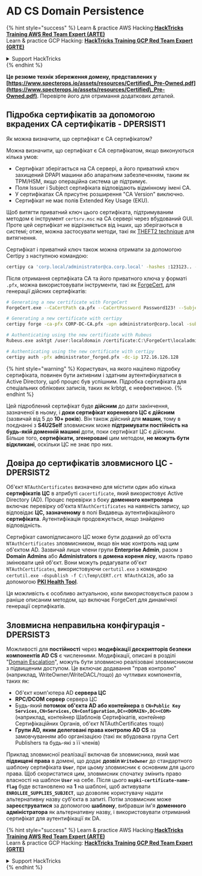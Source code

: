 # AD CS Domain Persistence

{% hint style="success" %}
Learn & practice AWS Hacking:<img src="/.gitbook/assets/arte.png" alt="" data-size="line">[**HackTricks Training AWS Red Team Expert (ARTE)**](https://training.hacktricks.xyz/courses/arte)<img src="/.gitbook/assets/arte.png" alt="" data-size="line">\
Learn & practice GCP Hacking: <img src="/.gitbook/assets/grte.png" alt="" data-size="line">[**HackTricks Training GCP Red Team Expert (GRTE)**<img src="/.gitbook/assets/grte.png" alt="" data-size="line">](https://training.hacktricks.xyz/courses/grte)

<details>

<summary>Support HackTricks</summary>

* Check the [**subscription plans**](https://github.com/sponsors/carlospolop)!
* **Join the** 💬 [**Discord group**](https://discord.gg/hRep4RUj7f) or the [**telegram group**](https://t.me/peass) or **follow** us on **Twitter** 🐦 [**@hacktricks\_live**](https://twitter.com/hacktricks\_live)**.**
* **Share hacking tricks by submitting PRs to the** [**HackTricks**](https://github.com/carlospolop/hacktricks) and [**HackTricks Cloud**](https://github.com/carlospolop/hacktricks-cloud) github repos.

</details>
{% endhint %}

**Це резюме технік збереження домену, представлених у [https://www.specterops.io/assets/resources/Certified\_Pre-Owned.pdf](https://www.specterops.io/assets/resources/Certified\_Pre-Owned.pdf)**. Перевірте його для отримання додаткових деталей.

## Підробка сертифікатів за допомогою вкрадених CA сертифікатів - DPERSIST1

Як можна визначити, що сертифікат є CA сертифікатом?

Можна визначити, що сертифікат є CA сертифікатом, якщо виконуються кілька умов:

- Сертифікат зберігається на CA сервері, а його приватний ключ захищений DPAPI машини або апаратним забезпеченням, таким як TPM/HSM, якщо операційна система це підтримує.
- Поля Issuer і Subject сертифіката відповідають відмінному імені CA.
- У сертифікатах CA присутнє розширення "CA Version" виключно.
- Сертифікат не має полів Extended Key Usage (EKU).

Щоб витягти приватний ключ цього сертифіката, підтримуваним методом є інструмент `certsrv.msc` на CA сервері через вбудований GUI. Проте цей сертифікат не відрізняється від інших, що зберігаються в системі; отже, можна застосувати методи, такі як [THEFT2 technique](certificate-theft.md#user-certificate-theft-via-dpapi-theft2) для витягнення.

Сертифікат і приватний ключ також можна отримати за допомогою Certipy з наступною командою:
```bash
certipy ca 'corp.local/administrator@ca.corp.local' -hashes :123123.. -backup
```
Після отримання сертифіката CA та його приватного ключа у форматі `.pfx`, можна використовувати інструменти, такі як [ForgeCert](https://github.com/GhostPack/ForgeCert), для генерації дійсних сертифікатів:
```bash
# Generating a new certificate with ForgeCert
ForgeCert.exe --CaCertPath ca.pfx --CaCertPassword Password123! --Subject "CN=User" --SubjectAltName localadmin@theshire.local --NewCertPath localadmin.pfx --NewCertPassword Password123!

# Generating a new certificate with certipy
certipy forge -ca-pfx CORP-DC-CA.pfx -upn administrator@corp.local -subject 'CN=Administrator,CN=Users,DC=CORP,DC=LOCAL'

# Authenticating using the new certificate with Rubeus
Rubeus.exe asktgt /user:localdomain /certificate:C:\ForgeCert\localadmin.pfx /password:Password123!

# Authenticating using the new certificate with certipy
certipy auth -pfx administrator_forged.pfx -dc-ip 172.16.126.128
```
{% hint style="warning" %}
Користувач, на якого націлено підробку сертифіката, повинен бути активним і здатним аутентифікуватися в Active Directory, щоб процес був успішним. Підробка сертифіката для спеціальних облікових записів, таких як krbtgt, є неефективною.
{% endhint %}

Цей підроблений сертифікат буде **дійсним** до дати закінчення, зазначеної в ньому, і **доки сертифікат кореневого ЦС є дійсним** (зазвичай від 5 до **10+ років**). Він також дійсний для **машин**, тому в поєднанні з **S4U2Self** зловмисник може **підтримувати постійність на будь-якій доменній машині** доти, поки сертифікат ЦС є дійсним.\
Більше того, **сертифікати, згенеровані** цим методом, **не можуть бути відкликані**, оскільки ЦС не знає про них.

## Довіра до сертифікатів зловмисного ЦС - DPERSIST2

Об'єкт `NTAuthCertificates` визначено для містити один або кілька **сертифікатів ЦС** в атрибуті `cacertificate`, який використовує Active Directory (AD). Процес перевірки з боку **доменного контролера** включає перевірку об'єкта `NTAuthCertificates` на наявність запису, що відповідає **ЦС, зазначеному** в полі Видавець аутентифікаційного **сертифіката**. Аутентифікація продовжується, якщо знайдено відповідність.

Сертифікат самопідписаного ЦС може бути доданий до об'єкта `NTAuthCertificates` зловмисником, якщо він має контроль над цим об'єктом AD. Зазвичай лише члени групи **Enterprise Admin**, разом з **Domain Admins** або **Administrators** в **домена кореня лісу**, мають право змінювати цей об'єкт. Вони можуть редагувати об'єкт `NTAuthCertificates`, використовуючи `certutil.exe` з командою `certutil.exe -dspublish -f C:\Temp\CERT.crt NTAuthCA126`, або за допомогою [**PKI Health Tool**](https://docs.microsoft.com/en-us/troubleshoot/windows-server/windows-security/import-third-party-ca-to-enterprise-ntauth-store#method-1---import-a-certificate-by-using-the-pki-health-tool).

Ця можливість є особливо актуальною, коли використовується разом з раніше описаним методом, що включає ForgeCert для динамічної генерації сертифікатів.

## Зловмисна неправильна конфігурація - DPERSIST3

Можливості для **постійності** через **модифікації дескрипторів безпеки компонентів AD CS** є численними. Модифікації, описані в розділі "[Domain Escalation](domain-escalation.md)", можуть бути зловмисно реалізовані зловмисником з підвищеним доступом. Це включає додавання "прав контролю" (наприклад, WriteOwner/WriteDACL/тощо) до чутливих компонентів, таких як:

- Об'єкт комп'ютера AD **сервера ЦС**
- **RPC/DCOM сервер** сервера ЦС
- Будь-який **потомок об'єкта AD або контейнера** в **`CN=Public Key Services,CN=Services,CN=Configuration,DC=<DOMAIN>,DC=<COM>`** (наприклад, контейнер Шаблонів Сертифікатів, контейнер Сертифікаційних Органів, об'єкт NTAuthCertificates тощо)
- **Групи AD, яким делеговані права контролю AD CS** за замовчуванням або організацією (такі як вбудована група Cert Publishers та будь-які з її членів)

Приклад зловмисної реалізації включав би зловмисника, який має **підвищені права** в домені, що додає **дозвіл `WriteOwner`** до стандартного шаблону сертифіката **`User`**, при цьому зловмисник є основним для цього права. Щоб скористатися цим, зловмисник спочатку змінить право власності на шаблон **`User`** на себе. Після цього **`mspki-certificate-name-flag`** буде встановлено на **1** на шаблоні, щоб активувати **`ENROLLEE_SUPPLIES_SUBJECT`**, що дозволяє користувачу надати альтернативну назву суб'єкта в запиті. Потім зловмисник може **зареєструватися** за допомогою **шаблону**, вибравши ім'я **доменного адміністратора** як альтернативну назву, і використовувати отриманий сертифікат для аутентифікації як DA.


{% hint style="success" %}
Learn & practice AWS Hacking:<img src="/.gitbook/assets/arte.png" alt="" data-size="line">[**HackTricks Training AWS Red Team Expert (ARTE)**](https://training.hacktricks.xyz/courses/arte)<img src="/.gitbook/assets/arte.png" alt="" data-size="line">\
Learn & practice GCP Hacking: <img src="/.gitbook/assets/grte.png" alt="" data-size="line">[**HackTricks Training GCP Red Team Expert (GRTE)**<img src="/.gitbook/assets/grte.png" alt="" data-size="line">](https://training.hacktricks.xyz/courses/grte)

<details>

<summary>Support HackTricks</summary>

* Check the [**subscription plans**](https://github.com/sponsors/carlospolop)!
* **Join the** 💬 [**Discord group**](https://discord.gg/hRep4RUj7f) or the [**telegram group**](https://t.me/peass) or **follow** us on **Twitter** 🐦 [**@hacktricks\_live**](https://twitter.com/hacktricks\_live)**.**
* **Share hacking tricks by submitting PRs to the** [**HackTricks**](https://github.com/carlospolop/hacktricks) and [**HackTricks Cloud**](https://github.com/carlospolop/hacktricks-cloud) github repos.

</details>
{% endhint %}
